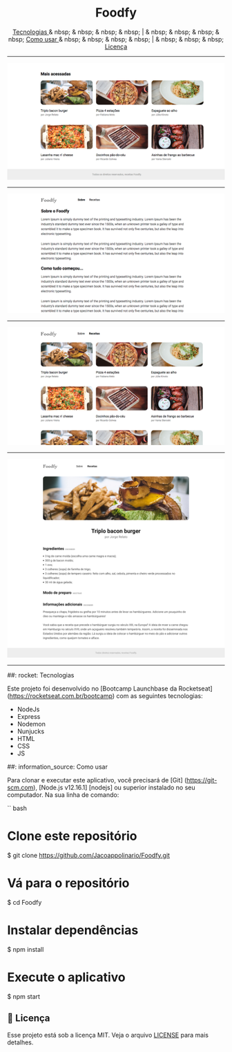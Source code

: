 <h1 align = "center">
  Foodfy
</h1>


<p align = "center">
  <a href="#rocket-technologies"> Tecnologias </a> & nbsp; & nbsp; & nbsp; & nbsp; | & nbsp; & nbsp; & nbsp; & nbsp;
  <a href="#information_source-how-to-use"> Como usar </a> & nbsp; & nbsp; & nbsp; & nbsp; | & nbsp; & nbsp; & nbsp;
  <a href="#memo-license"> Licença </a>
</p>

---


![Preview](https://github.com/Jacoappolinario/foodfy/blob/master/preview/footer.png)

---

![Preview](https://github.com/Jacoappolinario/foodfy/blob/master/preview/about.png)

---

![Preview](https://github.com/Jacoappolinario/foodfy/blob/master/preview/recipes.png)

---

![Preview](https://github.com/Jacoappolinario/foodfy/blob/master/preview/pag-receitas.png)

---

##: rocket: Tecnologias

Este projeto foi desenvolvido no [Bootcamp Launchbase da Rocketseat] (https://rocketseat.com.br/bootcamp) com as seguintes tecnologias:

- NodeJs
- Express
- Nodemon
- Nunjucks
- HTML
- CSS
- JS

##: information_source: Como usar

Para clonar e executar este aplicativo, você precisará de [Git] (https://git-scm.com), [Node.js v12.16.1] [nodejs] ou superior instalado no seu computador. Na sua linha de comando:

`` bash
# Clone este repositório
$ git clone https://github.com/Jacoappolinario/Foodfy.git

# Vá para o repositório
$ cd Foodfy

# Instalar dependências
$ npm install

# Execute o aplicativo
$ npm start
`` ``

## :memo: Licença

Esse projeto está sob a licença MIT. Veja o arquivo [LICENSE](/LICENSE) para mais detalhes.